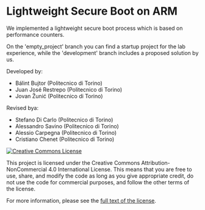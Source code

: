# Lightweight Secure Boot on ARM

We implemented a lightweight secure boot process which is based on performance counters.

On the 'empty_project' branch you can find a startup project for the lab experience, while the 'development' branch includes a proposed solution by us.

Developed by:

* Bálint Bujtor (Politecnico di Torino)
* Juan José Restrepo (Politecnico di Torino)
* Jovan Žunić (Politecnico di Torino)

Revised bya:

* Stefano Di Carlo (Politecnico di Torino)
* Alessandro Savino (Politecnico di Torino)
* Alessio Carpegna (Politecnico di Torino)
* Cristiano Chenet (Politecnico di Torino)


<a rel="license" href="http://creativecommons.org/licenses/by-nc/4.0/"><img alt="Creative Commons License" style="border-width:0" src="https://i.creativecommons.org/l/by-nc/4.0/88x31.png" /></a>

This project is licensed under the Creative Commons Attribution-NonCommercial 4.0 International License. This means that you are free to use, share, and modify the code as long as you give appropriate credit, do not use the code for commercial purposes, and follow the other terms of the license.

For more information, please see the [full text of the license](https://creativecommons.org/licenses/by-nc/4.0/legalcode).

